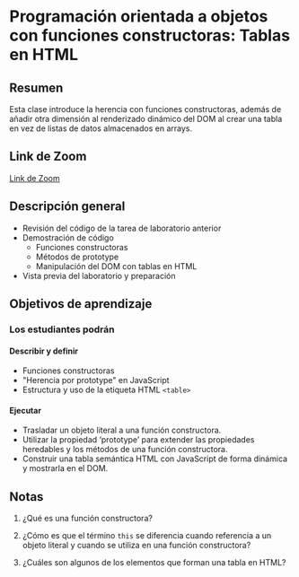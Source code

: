 # Programación orientada a objetos con funciones constructoras: Tablas en HTML

## Resumen 

Esta clase introduce la herencia con funciones constructoras, además de añadir otra dimensión al renderizado dinámico del DOM al crear una tabla en vez de listas de datos almacenados en arrays.

## Link de Zoom

[Link de Zoom](https://us06web.zoom.us/rec/share/u5QdTCBuhHnH_fqyRzmaYChkoRFxNG7mBQjqJOm3Xo7Mqd-iYyMOvW5OTPSQNJ7Y.EsTjnGlf4LWqG_HF?startTime=1719273987000)

## Descripción general

- Revisión del código de la tarea de laboratorio anterior
- Demostración de código
  - Funciones constructoras
  - Métodos de prototype
  - Manipulación del DOM con tablas en HTML
- Vista previa del laboratorio y preparación

## Objetivos de aprendizaje

### Los estudiantes podrán

#### Describir y definir

- Funciones constructoras
- "Herencia por prototype" en JavaScript
- Estructura y uso de la etiqueta HTML `<table>`

#### Ejecutar

- Trasladar un objeto literal a una función constructora.
- Utilizar la propiedad ‘prototype’ para extender las propiedades heredables y los métodos de una función constructora.
- Construir una tabla semántica HTML con JavaScript de forma dinámica y mostrarla en el DOM.

## Notas

1. ¿Qué es una función constructora?

1. ¿Cómo es que el término `this` se diferencia cuando referencia a un objeto literal y cuando se utiliza en una función constructora?

1. ¿Cuáles son algunos de los elementos que forman una tabla en HTML?
